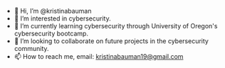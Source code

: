 - 👋 Hi, I’m @kristinabauman
- 👀 I’m interested in cybersecurity.
- 🌱 I’m currently learning cybersecurity through University of Oregon's cybersecurity bootcamp.
- 💞️ I’m looking to collaborate on future projects in the cybersecurity community. 
- 📫 How to reach me, email: kristinabauman19@gmail.com

<!---
kristinabauman/kristinabauman is a ✨ special ✨ repository because its `README.md` (this file) appears on your GitHub profile.
You can click the Preview link to take a look at your changes.
--->

